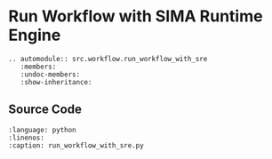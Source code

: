 # Run Workflow with SIMA Runtime Engine

```{eval-rst}
.. automodule:: src.workflow.run_workflow_with_sre
   :members:
   :undoc-members:
   :show-inheritance:
```

## Source Code

```{literalinclude} ../../src/workflow/run_workflow_with_sre.py
:language: python
:linenos:
:caption: run_workflow_with_sre.py
```


